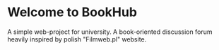 # Welcome to BookHub

A simple web-project for university. A book-oriented discussion forum heavily inspired by polish "Filmweb.pl" website. 